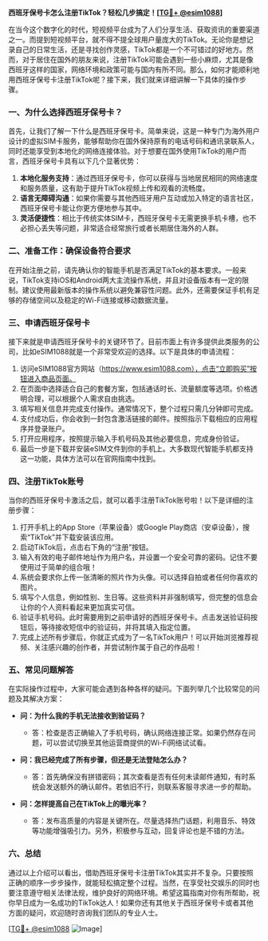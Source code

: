 **西班牙保号卡怎么注册TikTok？轻松几步搞定！[[TG💪+ @esim1088](https://t.me/s/esim1088)]**

在当今这个数字化的时代，短视频平台成为了人们分享生活、获取资讯的重要渠道之一。而提到短视频平台，就不得不提全球用户量庞大的TikTok。无论你是想记录自己的日常生活，还是寻找创作灵感，TikTok都是一个不可错过的好地方。然而，对于居住在国外的朋友来说，注册TikTok可能会遇到一些小麻烦，尤其是像西班牙这样的国家，网络环境和政策可能与国内有所不同。那么，如何才能顺利地用西班牙保号卡注册TikTok呢？接下来，我们就来详细讲解一下具体的操作步骤。

### **一、为什么选择西班牙保号卡？**

首先，让我们了解一下什么是西班牙保号卡。简单来说，这是一种专门为海外用户设计的虚拟SIM卡服务，能够帮助你在国外保持原有的电话号码和通讯录联系人，同时还能享受到本地化的网络连接体验。对于想要在国外使用TikTok的用户而言，西班牙保号卡具有以下几个显著优势：

1. **本地化服务支持**：通过西班牙保号卡，你可以获得与当地居民相同的网络速度和服务质量，这有助于提升TikTok视频上传和观看的流畅度。
2. **语言无障碍沟通**：如果你需要与其他西班牙用户互动或加入特定的语言社区，西班牙保号卡能让你更方便地参与其中。
3. **灵活便捷性**：相比于传统实体SIM卡，西班牙保号卡无需更换手机卡槽，也不必担心丢失等问题，非常适合经常旅行或者长期居住海外的人群。

### **二、准备工作：确保设备符合要求**

在开始注册之前，请先确认你的智能手机是否满足TikTok的基本要求。一般来说，TikTok支持iOS和Android两大主流操作系统，并且对设备版本有一定的限制。建议使用最新版本的操作系统以避免兼容性问题。此外，还需要保证手机有足够的存储空间以及稳定的Wi-Fi连接或移动数据流量。

### **三、申请西班牙保号卡**

接下来就是申请西班牙保号卡的关键环节了。目前市面上有许多提供此类服务的公司，比如eSIM1088就是一个非常受欢迎的选择。以下是具体的申请流程：

1. 访问eSIM1088官方网站（https://www.esim1088.com），点击“立即购买”按钮进入商品页面。
2. 在页面中选择适合自己的套餐方案，包括通话时长、流量额度等选项。价格透明合理，可以根据个人需求自由挑选。
3. 填写相关信息并完成支付操作。通常情况下，整个过程只需几分钟即可完成。
4. 支付成功后，你会收到一封包含激活链接的邮件。按照指示下载相应的应用程序并登录账户。
5. 打开应用程序，按照提示输入手机号码及其他必要信息，完成身份验证。
6. 最后一步是下载并安装eSIM文件到你的手机上。大多数现代智能手机都支持这一功能，具体方法可以在官网指南中找到。

### **四、注册TikTok账号**

当你的西班牙保号卡激活之后，就可以着手注册TikTok账号啦！以下是详细的注册步骤：

1. 打开手机上的App Store（苹果设备）或Google Play商店（安卓设备），搜索“TikTok”并下载安装该应用。
2. 启动TikTok后，点击右下角的“注册”按钮。
3. 输入有效的电子邮件地址作为用户名，并设置一个安全可靠的密码。记住不要使用过于简单的组合哦！
4. 系统会要求你上传一张清晰的照片作为头像。可以选择自拍或者任何你喜欢的图片。
5. 填写个人信息，例如性别、生日等。这些资料并非强制填写，但完整的信息会让你的个人资料看起来更加真实可信。
6. 验证手机号码。此时需要用到之前申请好的西班牙保号卡。点击发送验证码按钮后，等待接收短信中的验证码，并将其填入指定位置。
7. 完成上述所有步骤后，你就正式成为了一名TikTok用户！可以开始浏览推荐视频、关注感兴趣的创作者，并尝试制作属于自己的作品啦！

### **五、常见问题解答**

在实际操作过程中，大家可能会遇到各种各样的疑问。下面列举几个比较常见的问题及其解决方案：

- **问：为什么我的手机无法接收到验证码？**
  - 答：检查是否正确输入了手机号码，确认网络连接正常。如果仍然存在问题，可以尝试切换至其他运营商提供的Wi-Fi网络试试看。
  
- **问：我已经完成了所有步骤，但还是无法登陆怎么办？**
  - 答：首先确保没有拼错密码；其次查看是否有任何未读邮件通知，有时系统会发送额外的确认邮件。若依旧不行，则联系客服寻求进一步的帮助。

- **问：怎样提高自己在TikTok上的曝光率？**
  - 答：发布高质量的内容是关键所在。尽量选择热门话题，利用音乐、特效等功能增强吸引力。另外，积极参与互动，回复评论也是不错的方法。

### **六、总结**

通过以上介绍可以看出，借助西班牙保号卡注册TikTok其实并不复杂。只要按照正确的顺序一步步操作，就能轻松搞定整个过程。当然，在享受社交娱乐的同时也要注意遵守相关法律法规，维护良好的网络环境。希望这篇指南对你有所帮助，祝你早日成为一名成功的TikTok达人！如果你还有其他关于西班牙保号卡或者其他方面的疑问，欢迎随时咨询我们团队的专业人士。

[[TG💪+ @esim1088](https://t.me/s/esim1088) ![Image](https://i.postimg.cc/4NQfJmqS/Snipaste-2025-05-13-00-14-12.png)]